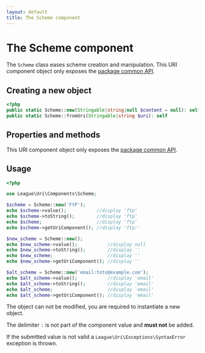 ```yaml
---
layout: default
title: The Scheme component
---
```


# The Scheme component

The `Scheme` class eases scheme creation and manipulation. This URI component object only exposes the [package common API](/components/7.0/api/).

## Creating a new object

~~~php
<?php
public static Scheme::new(Stringable|string|null $content = null): self
public static Scheme::fromUri(Stringable|string $uri): self
~~~

## Properties and methods

This URI component object only exposes the [package common API](/components/7.0/api/).

## Usage

~~~php
<?php

use League\Uri\Components\Scheme;

$scheme = Scheme::new('FtP');
echo $scheme->value();           //display 'ftp'
echo $scheme->toString();        //display 'ftp'
echo $scheme;                    //display 'ftp'
echo $scheme->getUriComponent(); //display 'ftp:'

$new_scheme = Scheme::new();
echo $new_scheme->value();           //display null
echo $new_scheme->toString();        //display ''
echo $new_scheme;                    //display ''
echo $new_scheme->getUriComponent(); //display ''

$alt_scheme = Scheme::new('email:toto@example.com');
echo $alt_scheme->value();           //display 'email'
echo $alt_scheme->toString();        //display 'email'
echo $alt_scheme;                    //display 'email'
echo $alt_scheme->getUriComponent(); //display 'email'
~~~

<p class="message-notice">The object can not be modified, you are required to instantiate a new object.</p>
<p class="message-notice">The delimiter <code>:</code> is not part of the component value and <strong>must not</strong> be added.</p>
<p class="message-warning">If the submitted value is not valid a <code>League\Uri\Exceptions\SyntaxError</code> exception is thrown.</p>
